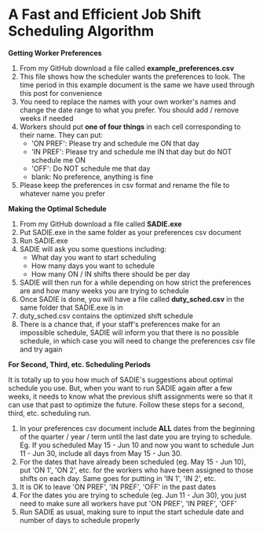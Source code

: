 # A Fast and Efficient Job Shift Scheduling Algorithm

**Getting Worker Preferences**

1. From my GitHub download a file called **example_preferences.csv**
2. This file shows how the scheduler wants the preferences to look. The time period in this example document is the same we have used through this post for convenience
3. You need to replace the names with your own worker's names and change the date range to what you prefer. You should add / remove weeks if needed
4. Workers should put **one of four things** in each cell corresponding to their name. They can put:
	- 'ON PREF': Please try and schedule me ON that day
	- 'IN PREF': Please try and schedule me IN that day but do NOT schedule me ON
	- 'OFF': Do NOT schedule me that day
	- blank: No preference, anything is fine
5. Please keep the preferences in csv format and rename the file to whatever name you prefer

**Making the Optimal Schedule**

1. From my GitHub download a file called **SADIE.exe**
2. Put SADIE.exe in the same folder as your preferences csv document
3. Run SADIE.exe 
4. SADIE will ask you some questions including:
	- What day you want to start scheduling
	- How many days you want to schedule
	- How many ON / IN shifts there should be per day
5. SADIE will then run for a while depending on how strict the preferences are and how many weeks you are trying to schedule
6. Once SADIE is done, you will have a file called **duty_sched.csv** in the same folder that SADIE.exe is in
7. duty_sched.csv contains the optimized shift schedule 
8. There is a chance that, if your staff's preferences make for an impossible schedule, SADIE will inform you that there is no possible schedule, in which case you will need to change the preferences csv file and try again

**For Second, Third, etc. Scheduling Periods**

It is totally up to you how much of SADIE's suggestions about optimal schedule you use. But, when you want to run SADIE again after a few weeks, it needs to know what the previous shift assignments were so that it can use that past to optimize the future. Follow these steps for a second, third, etc. scheduling run.

1. In your preferences csv document include **ALL** dates from the beginning of the quarter / year / term until the last date you are trying to schedule. Eg. If you scheduled May 15 - Jun 10 and now you want to schedule Jun 11 - Jun 30, include all days from May 15 - Jun 30. 
2. For the dates that have already been scheduled (eg. May 15 - Jun 10), put 'ON 1', 'ON 2', etc. for the workers who have been assigned to those shifts on each day. Same goes for putting in 'IN 1', 'IN 2', etc. 
3. It is OK to leave 'ON PREF', 'IN PREF', 'OFF' in the past dates
4. For the dates you are trying to schedule (eg. Jun 11 - Jun 30), you just need to make sure all workers have put 'ON PREF', 'IN PREF', 'OFF'
5. Run SADIE as usual, making sure to input the start schedule date and number of days to schedule properly
